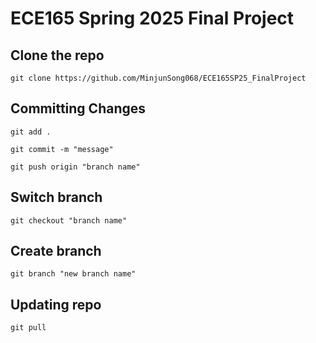 # ECE165 Spring 2025 Final Project


## Clone the repo
```commandline
git clone https://github.com/MinjunSong068/ECE165SP25_FinalProject
```

## Committing Changes
```commandline
git add .
```
```commandline
git commit -m "message"
```
```commandline
git push origin "branch name"
```
## Switch branch
```commandline
git checkout "branch name"
```
## Create branch
```commandline
git branch "new branch name"
```
## Updating repo
```commandline
git pull
```
